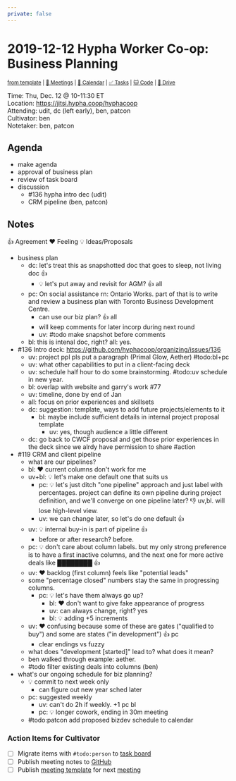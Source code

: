 ```yaml
---
private: false
---
```

# 2019-12-12 Hypha Worker Co-op: Business Planning

<sup>[from template][template] | [:notebook: Meetings][meetings] | [:date: Calendar][calendar] | [:white_check_mark: Tasks][tasks] | [:cat: Code][gh] | [:open_file_folder: Drive][gdrive]</sup>

Time:       Thu, Dec. 12 @ 10-11:30 ET  
Location:   https://jitsi.hypha.coop/hyphacoop  
Attending:  udit, dc (left early), ben, patcon  
Cultivator: ben  
Notetaker:  ben, patcon

## Agenda

- make agenda
- approval of business plan
- review of task board
- discussion
    - #136 hypha intro dec (udit)
    - CRM pipeline (ben, patcon)

## Notes

:+1: Agreement
:heart: Feeling
:bulb: Ideas/Proposals

- business plan
    - dc: let's treat this as snapshotted doc that goes to sleep, not living doc :+1:
        - :bulb: let's put away and revisit for AGM? :+1: all
    - pc: On social assistance rn: Ontario Works. part of that is to write and review a business plan with Toronto Business Development Centre.
        - can use our biz plan? :+1: all
        - will keep comments for later incorp during next round
        - uv: #todo make snapshot before comments
    - bl: this is intenal doc, right? all: yes.
- #136 Intro deck: https://github.com/hyphacoop/organizing/issues/136
    - uv: project ppl pls put a paragraph (Primal Glow, Aether) #todo:bl+pc
    - uv: what other capabilities to put in a client-facing deck
    - uv: schedule half hour to do some brainstorming. #todo:uv schedule in new year.
    - bl: overlap with website and garry's work #77 
    - uv: timeline, done by end of Jan
    - all: focus on prior experiences and skillsets
    - dc: suggestion: template, ways to add future projects/elements to it
        - bl: maybe include sufficient details in internal project proposal template
            - uv: yes, though audience a little different
    - dc: go back to CWCF proposal and get those prior experiences in the deck since we alrdy have permission to share #action
- #119 CRM and client pipeline
    - what are our pipelines?
    - bl: :heart: current columns don't work for me
    - uv+bl: :bulb: let's make one default one that suits us
        - pc: :bulb: let's just ditch "one pipeline" approach and just label with percentages. project can define its own pipeline during project definition, and we'll converge on one pipeline later? :-1: uv,bl. will lose high-level view.
        - uv: we can change later, so let's do one default :+1:
    - uv: :bulb: internal buy-in is part of pipeline :+1:
        - before or after research? before.
    - pc: :bulb: don't care about column labels. but my only strong preference is to have a first inactive columns, and the next one for more active deals like ~~████████~~ :+1:
    - uv: :heart: backlog (first column) feels like "potential leads"
    - some "percentage closed" numbers stay the same in progressing columns.
        - pc: :bulb: let's have them always go up?
            - bl: :heart: don't want to give fake appearance of progress
            - uv: can always change, right? yes
            - bl: :bulb: adding +5 increments
    - uv: :heart: confusing because some of these are gates ("qualified to buy") and some are states ("in development") :+1: pc
        - clear endings vs fuzzy
    - what does "development [started]" lead to? what does it mean?
    - ben walked through example: aether.
    - #todo filter existing deals into columns (ben)
- what's our ongoing schedule for biz planning?
    - :bulb: commit to next week only
        - can figure out new year sched later
    - pc: suggested weekly
        - uv: can't do 2h if weekly. +1 pc bl
        - pc: :bulb: longer cowork, ending in 30m meeting
    - #todo:patcon add proposed bizdev schedule to calendar

### Action Items for Cultivator

- [ ] Migrate items with `#todo:person` to [task board][tasks]
- [ ] Publish meeting notes to [GitHub][gh]
- [ ] Publish [meeting template][template] for next [meeting][meetings]

<!-- Links: Important -->
[template]: https://link.hypha.coop/template
[meetings]: https://link.hypha.coop/meetings
[calendar]: https://link.hypha.coop/calendar
[tasks]:    https://link.hypha.coop/tasks
[gh]:       https://link.hypha.coop/gh
[gdrive]:   https://link.hypha.coop/gdrive

<!-- Links: Labels -->
[l-pri-hi]: https://github.com/orgs/hyphacoop/projects/2?card_filter_query=label:[priority-★★★]
[l-pri-md]: https://github.com/orgs/hyphacoop/projects/2?card_filter_query=label:[priority-★★☆]
[l-pri-lo]: https://github.com/orgs/hyphacoop/projects/2?card_filter_query=label:[priority-★☆☆]
[l-pri-none]: https://github.com/orgs/hyphacoop/projects/2?card_filter_query=-label:[priority-★☆☆]+-label:[priority-★★☆]+-label:[priority-★★★]
[l-biz]: https://github.com/orgs/hyphacoop/projects/2?card_filter_query=label:"wg:business-planning"
[l-fin]: https://github.com/orgs/hyphacoop/projects/2?card_filter_query=label:"wg:finance"
[l-gov]: https://github.com/orgs/hyphacoop/projects/2?card_filter_query=label:"wg:governance
[l-ops]: https://github.com/orgs/hyphacoop/projects/2?card_filter_query=label:"wg:infra-ops"
[l-none]: https://github.com/orgs/hyphacoop/projects/2?card_filter_query=-label:wg:infra-ops+-label:wg:finance+-label:wg:governance+-label:wg:business-planning

<!-- Links: Working Groups -->
[biz-wg]: https://link.hypha.coop/biz-wg
[fin-wg]: https://link.hypha.coop/fin-wg
[gov-wg]: https://link.hypha.coop/gov-wg
[ops-wg]: https://link.hypha.coop/ops-wg
